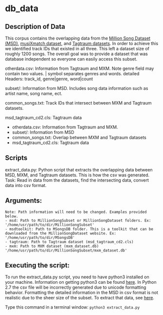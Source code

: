 # db_data

## Description of Data

This corpus contains the overlapping data from the [Million Song Dataset (MSD)](http://labrosa.ee.columbia.edu/millionsong/), [musiXmatch dataset](http://labrosa.ee.columbia.edu/millionsong/musixmatch), and [Tagtraum datasets](http://www.tagtraum.com/msd_genre_datasets.html). In order to achieve this we identified track IDs that existed in all three. This left a dataset size of roughly 1200 songs. The overall goal was to provide a dataset that was database independent so everyone can easily access this subset. 

otherdata.csv: Information from Tagtraum and MXM. Note genre field may contain two values. | symbol separates genres and words. detailed Headers: track_id, genre|genre, word|count

subset/: Information from MSD. Includes song data information such as artist name, song name, ect.  

common_songs.txt: Track IDs that intersect between MXM and Tagtraum datasets. 

msd_tagtraum_cd2.cls: Tagtraum data

- otherdata.csv: Information from Tagtraum and MXM.
- subset/: Information from MSD
- common_songs.txt: Overlap between MXM and Tagtraum datasets
- msd_tagtraum_cd2.cls: Tagtraum data


## Scripts

extract_data.py: Python script that extracts the overlapping data between MSD, MXM, and Tagtraum datasets. This is how the csv was generated. Task: Read in data from the datasets, find the intersecting data, convert data into csv format.

## Arguments:
	Note: Path information will need to be changed. Examples provided below. 
	- msd: Path to MillionSongSubset or MillionSongDataset folders. Ex: '/home/usr/path/to/dir/MillionSongSubset'
	- msdtoolkit: Path to MSongsDB folder. This is a toolkit that can be downloaded from the MillionSongDataset website. Ex: '/home/usr/path/to/dir/MSongsDB' 
	- tagtraum: Path to Tagtraum dataset (msd_tagtraum_cd2.cls)
	- mxm: Path to MXM dataset (mxm_dataset.db) '/home/usr/path/to/dir/MillionSongSubset/mxm_dataset.db'

## Executing the script:
To run the extract_data.py script, you need to have python3 installed on your machine. Information on getting python3 can be found [here](https://www.python.org/downloads/). In Python 2.7 the csv file will be incorrectly generated due to unicode formatting behavior. Formatting the detailed information in the MSD in csv format is not realistic due to the sheer size of the subset. To extract that data, see [here](http://labrosa.ee.columbia.edu/millionsong/pages/basic-getters-functions).
        
Type this command in a terminal window: `python3 extract_data.py`

